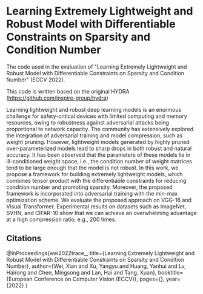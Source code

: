 # Learning Extremely Lightweight and Robust Model with Differentiable Constraints on Sparsity and Condition Number
The code used in the evaluation of "Learning Extremely Lightweight and Robust Model with Differentiable Constraints on Sparsity and Condition Number" (ECCV 2022).

This code is written based on the original HYDRA (https://github.com/inspire-group/hydra)

Learning lightweight and robust deep learning models is an enormous challenge for safety-critical devices with limited computing and memory resources, owing to robustness against adversarial attacks being proportional to network capacity. The community has extensively explored the integration of adversarial training and model compression, such as weight pruning. However, lightweight models generated by highly pruned over-parameterized models lead to sharp drops in both robust and natural accuracy. It has been observed that the parameters of these models lie in ill-conditioned weight space, i.e., the condition number of weight matrices tend to be large enough that the model is not robust. In this work, we propose a framework for building extremely lightweight models, which combines tensor product with the differentiable constraints for reducing condition number and promoting sparsity. Moreover, the proposed framework is incorporated into adversarial training with the min-max optimization scheme. We evaluate the proposed approach on VGG-16 and Visual Transformer. Experimental results on datasets such as ImageNet, SVHN, and CIFAR-10 show that we can achieve an overwhelming advantage at a high compression ratio, e.g., 200 times.
## Citations
@InProceedings{wei2022trace_,
	title={Learning Extremely Lightweight and Robust Model with Differentiable Constraints on Sparsity and Condition Number},
	author={Wei, Xian and Xu, Yangyu and Huang, Yanhui and Lv, Hairong and Chen, Mingsong and Lan, Hai and Tang, Xuan},
	booktitle={European Conference on Computer Vision (ECCV)},
	pages={},
	year={2022}
    }
